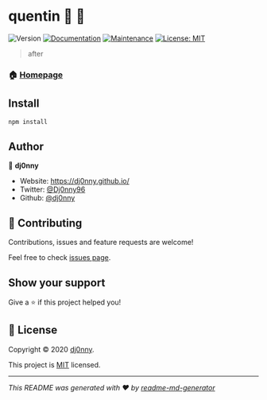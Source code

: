 # quentin 🤖 🎥
![Version](https://img.shields.io/badge/version-1.0.0-blue.svg?cacheSeconds=2592000)
[![Documentation](https://img.shields.io/badge/documentation-yes-brightgreen.svg)](https://github.com/dj0nny/quentin#readme)
[![Maintenance](https://img.shields.io/badge/Maintained%3F-yes-green.svg)](https://github.com/dj0nny/quentin/graphs/commit-activity)
[![License: MIT](https://img.shields.io/github/license/dj0nny/quentin)](https://github.com/dj0nny/quentin/blob/master/LICENSE.md)

> after

### 🏠 [Homepage](https://github.com/dj0nny/quentin#readme)

## Install

```sh
npm install
```

## Author

👤 **dj0nny**

* Website: https://dj0nny.github.io/
* Twitter: [@Dj0nny96](https://twitter.com/Dj0nny96)
* Github: [@dj0nny](https://github.com/dj0nny)

## 🤝 Contributing

Contributions, issues and feature requests are welcome!

Feel free to check [issues page](https://github.com/dj0nny/quentin/issues). 

## Show your support

Give a ⭐️ if this project helped you!


## 📝 License

Copyright © 2020 [dj0nny](https://github.com/dj0nny).

This project is [MIT](https://github.com/dj0nny/quentin/blob/master/LICENSE) licensed.

***
_This README was generated with ❤️ by [readme-md-generator](https://github.com/kefranabg/readme-md-generator)_